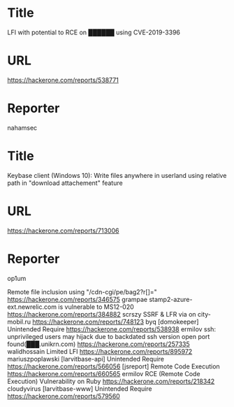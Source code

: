 # Title
LFI with potential to RCE on ██████ using CVE-2019-3396
# URL 
https://hackerone.com/reports/538771
# Reporter 
nahamsec

# Title
Keybase client (Windows 10): Write files anywhere in userland using relative path in "download attachement" feature
# URL 
https://hackerone.com/reports/713006
# Reporter 
op1um

Remote file inclusion using "/cdn-cgi/pe/bag2?r[]="  
https://hackerone.com/reports/346575
grampae
stamp2-azure-ext.newrelic.com is vulnerable to MS12-020
https://hackerone.com/reports/384882
scrszy
SSRF & LFR via on city-mobil.ru
https://hackerone.com/reports/748123
byq
[domokeeper] Unintended Require
https://hackerone.com/reports/538938
ermilov
ssh: unprivileged users may hijack due to backdated ssh version open port found(███.unikrn.com)
https://hackerone.com/reports/257335
walidhossain
Limited LFI
https://hackerone.com/reports/895972
mariuszpoplawski
[larvitbase-api] Unintended Require
https://hackerone.com/reports/566056
[jsreport] Remote Code Execution
https://hackerone.com/reports/660565
ermilov
RCE (Remote Code Execution) Vulnerability on Ruby
https://hackerone.com/reports/218342
cloudyvirus
[larvitbase-www] Unintended Require
https://hackerone.com/reports/579560
